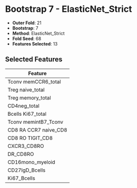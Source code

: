 # Bootstrap 7 - ElasticNet_Strict

- **Outer Fold**: 21
- **Bootstrap**: 7
- **Method**: ElasticNet_Strict
- **Fold Seed**: 68
- **Features Selected**: 13

## Selected Features

| Feature |
|---------|
| Tconv memCCR6_total |
| Treg naive_total |
| Treg memory_total |
| CD4neg_total |
| Bcells Ki67_total |
| Tconv memintB7_Tconv |
| CD8 RA CCR7 naive_CD8 |
| CD8 RO TIGIT_CD8 |
| CXCR3_CD8RO |
| DR_CD8RO |
| CD16mono_myeloid |
| CD27IgD_Bcells |
| Ki67_Bcells |
